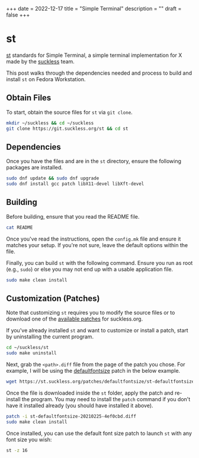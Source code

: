+++
date = 2022-12-17
title = "Simple Terminal"
description = ""
draft = false
+++

# st

[st](https://st.suckless.org) standards for Simple Terminal, a simple terminal
implementation for X made by the [suckless](https://suckless.org) team.

This post walks through the dependencies needed and process to build and install
`st` on Fedora Workstation.

## Obtain Files

To start, obtain the source files for `st` via `git clone`.

```sh
mkdir ~/suckless && cd ~/suckless
git clone https://git.suckless.org/st && cd st
```

## Dependencies

Once you have the files and are in the `st` directory, ensure the following
packages are installed.

```sh
sudo dnf update && sudo dnf upgrade
sudo dnf install gcc patch libX11-devel libXft-devel
```

## Building

Before building, ensure that you read the README file.

```sh
cat README
```

Once you've read the instructions, open the `config.mk` file and ensure it
matches your setup. If you're not sure, leave the default options within the
file.

Finally, you can build `st` with the following command. Ensure you run as root
(e.g., `sudo`) or else you may not end up with a usable application file.

```sh
sudo make clean install
```

## Customization (Patches)

Note that customizing `st` requires you to modify the source files or to
download one of the [available patches](https://st.suckless.org/patches/) for
suckless.org.

If you've already installed `st` and want to customize or install a patch, start
by uninstalling the current program.

```sh
cd ~/suckless/st
sudo make uninstall
```

Next, grab the `<path>.diff` file from the page of the patch you chose. For
example, I will be using the
[defaultfontsize](https://st.suckless.org/patches/defaultfontsize/) patch in the
below example.

```sh
wget https://st.suckless.org/patches/defaultfontsize/st-defaultfontsize-20210225-4ef0cbd.diff
```

Once the file is downloaded inside the `st` folder, apply the patch and
re-install the program. You may need to install the `patch` command if you don't
have it installed already (you should have installed it above).

```sh
patch -i st-defaultfontsize-20210225-4ef0cbd.diff
sudo make clean install
```

Once installed, you can use the default font size patch to launch `st` with any
font size you wish:

```sh
st -z 16
```
